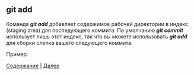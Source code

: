 ## **git add**

Команда ***git add*** добавляет содержимое рабочей директории в индекс (staging area) для последующего коммита. По умолчанию ***git commit*** использует лишь этот индекс, так что вы можете использовать ***git add*** для сборки слепка вашего следующего коммита.

Пример:



[Содержание](./readme.md) | [Далее](./cmd_git_clean.md)